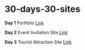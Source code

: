 # 30-days-30-sites

**Day 1** Portfolio
[ Link](https://divayg.github.io/30-days-30-sites/Day1-Portfolio/)

**Day 2** Event Invitation Site
[Link](https://divayg.github.io/30-days-30-sites/D2-EventSite/)

**Day 3** Tourist Attraction Site
[Link](https://divayg.github.io/30-days-30-sites/D3-Tourist/)